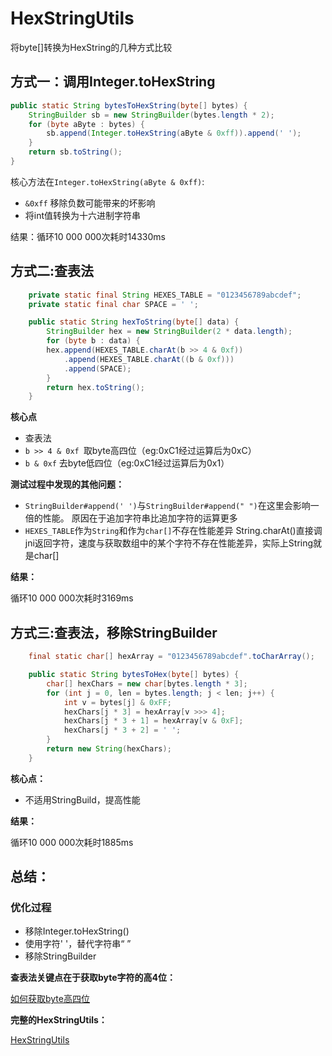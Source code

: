 # HexStringUtils

将byte[]转换为HexString的几种方式比较

## 方式一：调用Integer.toHexString

```java
public static String bytesToHexString(byte[] bytes) {
    StringBuilder sb = new StringBuilder(bytes.length * 2);
    for (byte aByte : bytes) {
        sb.append(Integer.toHexString(aByte & 0xff)).append(' ');
    }
    return sb.toString();
}
```

核心方法在`Integer.toHexString(aByte & 0xff)`:

- `&0xff` 移除负数可能带来的坏影响
- 将int值转换为十六进制字符串

结果：循环10 000 000次耗时14330ms

## 方式二:查表法
```java
	private static final String HEXES_TABLE = "0123456789abcdef";
    private static final char SPACE = ' ';

    public static String hexToString(byte[] data) {
        StringBuilder hex = new StringBuilder(2 * data.length);
        for (byte b : data) {
        hex.append(HEXES_TABLE.charAt(b >> 4 & 0xf))
        	.append(HEXES_TABLE.charAt((b & 0xf)))
        	.append(SPACE);
        }
        return hex.toString();
    }
```
**核心点**

- 查表法
- `b >> 4 & 0xf `取byte高四位（eg:0xC1经过运算后为0xC）
- `b & 0xf` 去byte低四位（eg:0xC1经过运算后为0x1）

**测试过程中发现的其他问题：**

- `StringBuilder#append(' ')`与`StringBuilder#append(" ")`在这里会影响一倍的性能。
	原因在于追加字符串比追加字符的运算更多
- `HEXES_TABLE`作为`String`和作为`char[]`不存在性能差异
	String.charAt()直接调jni返回字符，速度与获取数组中的某个字符不存在性能差异，实际上String就是char[]
	

**结果：**

循环10 000 000次耗时3169ms

## 方式三:查表法，移除StringBuilder
```java
	final static char[] hexArray = "0123456789abcdef".toCharArray();

    public static String bytesToHex(byte[] bytes) {
        char[] hexChars = new char[bytes.length * 3];
        for (int j = 0, len = bytes.length; j < len; j++) {
            int v = bytes[j] & 0xFF;
            hexChars[j * 3] = hexArray[v >>> 4];
            hexChars[j * 3 + 1] = hexArray[v & 0xF];
            hexChars[j * 3 + 2] = ' ';
        }
        return new String(hexChars);
    }
```
**核心点：**
- 不适用StringBuild，提高性能

**结果：**

循环10 000 000次耗时1885ms

## 总结：
### 优化过程
- 移除Integer.toHexString()
- 使用字符' '，替代字符串“ ”
- 移除StringBuilder

**查表法关键点在于获取byte字符的高4位：**

[如何获取byte高四位](https://github.com/zyawei/Essay/blob/master/Java/Java%20byte%20%E7%A7%BB%E4%BD%8D%E6%93%8D%E4%BD%9C.md)

**完整的HexStringUtils：**

[HexStringUtils](https://github.com/zyawei/Essay/blob/master/utils/HexStringUtils.java)


